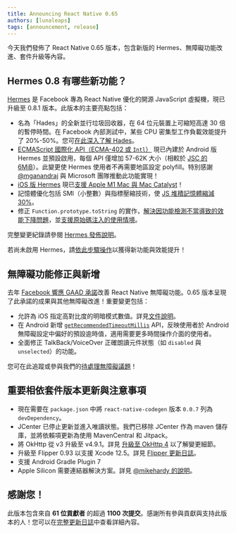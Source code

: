 ```yaml
---
title: Announcing React Native 0.65
authors: [lunaleaps]
tags: [announcement, release]
---
```


今天我們發佈了 React Native 0.65 版本，包含新版的 Hermes、無障礙功能改進、套件升級等內容。

## Hermes 0.8 有哪些新功能？

[Hermes](https://hermesengine.dev) 是 Facebook 專為 React Native 優化的開源 JavaScript 虛擬機，現已升級至 0.8.1 版本。此版本的主要亮點包括：

- 名為「Hades」的全新並行垃圾回收器，在 64 位元裝置上可縮短高達 30 倍的暫停時間。在 Facebook 內部測試中，某些 CPU 密集型工作負載效能提升了 20%-50%。您可[在此深入了解 Hades](https://hermesengine.dev/docs/hades/)。
- [ECMAScript 國際化 API（ECMA-402 或 `Intl`）](https://hermesengine.dev/docs/intl) 現已內建於 Android 版 Hermes 並預設啟用，每個 API 僅增加 57-62K 大小（相較於 [JSC 的 6MiB](https://github.com/react-native-community/jsc-android-buildscripts)）。此變更使 Hermes 使用者不再需要地區設定 polyfill。特別感謝 [@mganandraj](https://github.com/mganandraj) 與 Microsoft 團隊推動此功能實現！
- [iOS 版 Hermes](/blog/2021/03/12/version-0.64) 現已[支援 Apple M1 Mac 與 Mac Catalyst](https://github.com/facebook/hermes/pull/546)！
- 記憶體優化包括 SMI（小整數）與指標壓縮技術，使 [JS 堆積記憶體縮減 30%](https://twitter.com/tmikov/status/1385629737121243140)。
- 修正 `Function.prototype.toString` 的實作，[解決因功能檢測不當導致的效能下降問題](https://github.com/facebook/hermes/issues/471#issuecomment-820123463)，並[支援原始碼注入的使用情境](https://github.com/facebook/hermes/issues/114)。

完整變更紀錄請參閱 [Hermes 發佈說明](https://github.com/facebook/hermes/releases)。

若尚未啟用 Hermes，請[依此步驟操作](/docs/hermes#enabling-hermes)以獲得新功能與效能提升！

## 無障礙功能修正與新增

去年 [Facebook 響應 GAAD 承諾](https://reactnative.dev/blog/2021/05/20/GAAD-One-Year-Later)改善 React Native 無障礙功能。0.65 版本呈現了此承諾的成果與其他無障礙改進！重要變更包括：

- 允許為 iOS 指定高對比度的明暗模式數值。詳見[文件說明](/docs/dynamiccolorios)。
- 在 Android 新增 [`getRecommendedTimeoutMillis`](/docs/accessibilityinfo#getrecommendedtimeoutmillis-android) API，反映使用者於 Android 無障礙設定中偏好的預設逾時值，適用需要更多時間操作介面的使用者。
- 全面修正 TalkBack/VoiceOver 正確朗讀元件狀態（如 `disabled` 與 `unselected`）的功能。

您可在此追蹤或參與我們的[待處理無障礙議題](https://github.com/facebook/react-native/projects/15)！

## 重要相依套件版本更新與注意事項

- 現在需要在 `package.json` 中將 `react-native-codegen` 版本 `0.0.7` 列為 `devDependency`。
- JCenter 已停止更新並進入唯讀狀態。我們已移除 JCenter 作為 maven 儲存庫，並將依賴項更新為使用 MavenCentral 和 Jitpack。
- 將 OkHttp 從 v3 升級至 v4.9.1。詳見 [升級至 OkHttp 4](https://square.github.io/okhttp/upgrading_to_okhttp_4/) 以了解變更細節。
- 升級至 Flipper 0.93 以支援 Xcode 12.5。詳見 [Flipper 更新日誌](https://github.com/facebook/flipper/blob/master/desktop/static/CHANGELOG.md)。
- 支援 Android Gradle Plugin 7
- Apple Silicon 需要連結器解決方案。詳見 [@mikehardy 的說明](https://github.com/react-native-community/releases/issues/238#issuecomment-890367992)。

## 感謝您！

此版本包含來自 **61 位貢獻者** 的超過 **1100 次提交**。感謝所有參與貢獻與支持此版本的人！您可以在[完整更新日誌](https://github.com/facebook/react-native/blob/main/CHANGELOG.md#v0650)中查看詳細內容。